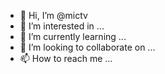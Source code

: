 - 👋 Hi, I’m @mictv
- 👀 I’m interested in ...
- 🌱 I’m currently learning ...
- 💞️ I’m looking to collaborate on ...
- 📫 How to reach me ...

<!---
mictv/mictv is a ✨ special ✨ repository because its `README.md` (this file) appears on your GitHub profile.
You can click the Preview link to take a look at your changes.
--->
